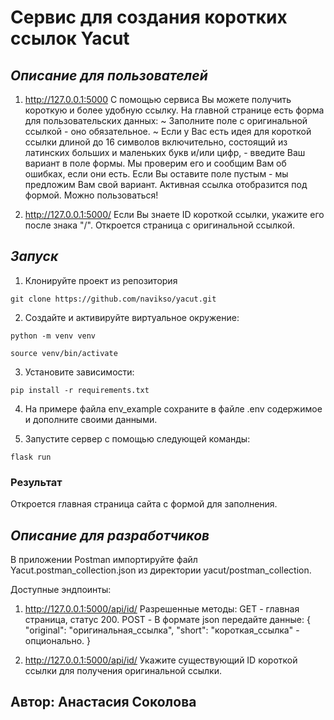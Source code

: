 # Сервис для создания коротких ссылок Yacut


##  *Описание для пользователей*

1. http://127.0.0.1:5000
С помощью сервиса Вы можете получить короткую и более удобную ссылку.
На главной странице есть форма для пользовательских данных:
~ Заполните поле с оригинальной ссылкой - оно обязательное.
~ Если у Вас есть идея для короткой ссылки длиной до 16 символов включительно,
состоящий из латинских больших и маленьких букв и/или цифр, -
введите Ваш вариант в поле формы. Мы проверим его и сообщим Вам об ошибках,
если они есть. Если Вы оставите поле пуcтым - мы предложим Вам свой вариант.
Активная ссылка отобразится под формой. Можно пользоваться!

3. http://127.0.0.1:5000/<id>
Если Вы знаете ID короткой ссылки, укажите его после знака "/". 
Откроется страница с оригинальной ссылкой.

## *Запуск*

1. Клонируйте проект из репозитория
```
git clone https://github.com/navikso/yacut.git
```
2. Создайте и активируйте виртуальное окружение:
```
python -m venv venv

source venv/bin/activate
```

3. Установите зависимости:
```
pip install -r requirements.txt 
```
4. На примере файла env_example сохраните
в файле .env содержимое и дополните своими данными.
 
5. Запустите сервер с помощью следующей команды:
```
flask run
```

### Результат
Откроется главная страница сайта с формой для заполнения.


##  *Описание для разработчиков*

В приложении Postman импортируйте файл Yacut.postman_collection.json
из директории yacut/postman_collection.

Доступные эндпоинты:

1. http://127.0.0.1:5000/api/id/
Разрешенные методы:
GET - главная страница, статус 200. 
POST - В формате json передайте данные:
{
    "original": "оригинальная_ссылка",
    "short": "короткая_ссылка" - опционально.
}

2. http://127.0.0.1:5000/api/id/<id>
Укажите существующий ID короткой ссылки для
получения оригинальной ссылки.



## Автор: Анастасия Соколова
